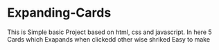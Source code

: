 # Expanding-Cards

This is Simple basic Project based on html, css and javascript.
In here  5 Cards which Exapands when clickedd other wise shriked Easy to make 
